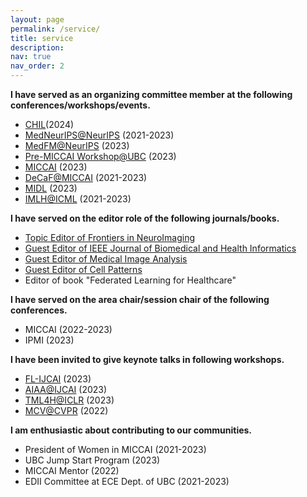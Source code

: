```yaml
---
layout: page
permalink: /service/
title: service
description: 
nav: true
nav_order: 2
---
```


**I have served as an organizing committee member at the following conferences/workshops/events.**

- [CHIL](https://www.chilconference.org/index.html)(2024)
- [MedNeurIPS@NeurIPS](https://sites.google.com/view/med-neurips2023) (2021-2023)
- [MedFM@NeurIPS](https://medfm2023.grand-challenge.org/) (2023)
- [Pre-MICCAI Workshop@UBC](https://sites.google.com/view/pre-miccai-ubc/home) (2023)
- [MICCAI](https://conferences.miccai.org/2023/en/) (2023) 
- [DeCaF@MICCAI](https://decaf-workshop.github.io/decaf-2023/) (2021-2023)
- [MIDL](https://2023.midl.io/) (2023)
- [IMLH@ICML](https://sites.google.com/view/imlh2023/home?authuser=1) (2021-2023)

**I have served on the editor role of the following journals/books.**
- [Topic Editor of Frontiers in NeuroImaging](https://www.frontiersin.org/research-topics/29725/deep-learning-in-neuroimaging-based-neurological-disease-analysis)
- [Guest Editor of IEEE Journal of Biomedical and Health Informatics](https://www.embs.org/jbhi/wp-content/uploads/sites/18/2023/09/JBHI_Foundation-Models_SI.pdf)
- [Guest Editor of Medical Image Analysis](https://www.sciencedirect.com/journal/medical-image-analysis/about/announcements)
- [Guest Editor of Cell Patterns](https://www.cell.com/patterns/special-issues/call-for-papers/federated-learning-in-digital-healthcare)
- Editor of book "Federated Learning for Healthcare"

**I have served on the area chair/session chair of the following conferences.**

- MICCAI (2022-2023)
- IPMI (2023)

**I have been invited to give keynote talks in following workshops.**

- [FL-IJCAI](https://federated-learning.org/fl-ijcai-2023/) (2023)
- [AIAA@IJCAI](https://ijcai-aiaa-2023.org/) (2023)
- [TML4H@ICLR](https://sites.google.com/view/tml4h2023/home) (2023)
- [MCV@CVPR](https://mcv-workshop.github.io/) (2022)


**I am enthusiastic about contributing to our communities.**

- President of Women in MICCAI (2021-2023)
- UBC Jump Start Program (2023)
- MICCAI Mentor (2022)
- EDII Committee at ECE Dept. of UBC (2021-2023)
